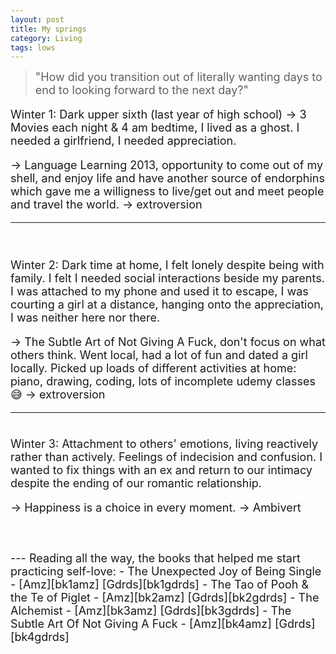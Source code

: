 ```yaml
---
layout: post
title: My springs
category: Living
tags: lows
---
```


> <font size="4"> "How did you transition out of literally wanting days to end to looking forward to the next day?"

Winter 1: Dark upper sixth (last year of high school) -> 3 Movies each night & 4 am bedtime, I lived as a ghost. I needed a girlfriend, I needed appreciation.

-> Language Learning 2013, opportunity to come out of my shell, and enjoy life and have another source of endorphins which gave me a willigness to live/get out and meet people and travel the world. -> extroversion

---
<br>

Winter 2: Dark time at home, I felt lonely despite being with family. I felt I needed social interactions beside my parents. I was attached to my phone and used it to escape, I was courting a girl at a distance, hanging onto the appreciation, I was neither here nor there.

-> The Subtle Art of Not Giving A Fuck, don't focus on what others think. Went local, had a lot of fun and dated a girl locally. Picked up loads of different activities at home: piano, drawing, coding, lots of incomplete udemy classes 😅 -> extroversion

---
<br>
Winter 3: Attachment to others' emotions, living reactively rather than actively. Feelings of indecision and confusion. I wanted to fix things with an ex and return to our intimacy despite the ending of our romantic relationship.

-> Happiness is a choice in every moment. -> Ambivert

<br>
<br>
---
Reading all the way, the books that helped me start practicing self-love:
- The Unexpected Joy of Being Single - <!--Blg--> [Amz][bk1amz] [Gdrds][bk1gdrds]
- The Tao of Pooh & the Te of Piglet - <!--Blg--> [Amz][bk2amz] [Gdrds][bk2gdrds]
- The Alchemist - <!--Blg--> [Amz][bk3amz] [Gdrds][bk3gdrds]
- The Subtle Art Of Not Giving A Fuck - <!--Blg--> [Amz][bk4amz] [Gdrds][bk4gdrds]

<!--bk1-->
[bk1amz]: https://amzn.to/3s2ZnaU "Amazon Affiliate Link"
[bk1gdrds]: https://www.goodreads.com/book/show/39831201-the-unexpected-joy-of-being-single "Goodreads link"

<!--bk2-->
[bk2amz]: https://amzn.to/3cTkAxk "Amazon Affiliate Link"
[bk2gdrds]: https://www.goodreads.com/book/show/29554877-the-tao-of-pooh-and-the-te-of-piglet "Goodreads link"

<!--bk3-->
[bk3amz]: https://amzn.to/3s4xVti "Amazon Affiliate Link"
[bk3gdrds]: https://www.goodreads.com/book/show/18144590-the-alchemist "Goodreads link"
<!--bk4-->
[bk4amz]: https://amzn.to/3tE9mUe "Amazon Affiliate Link"
[bk4gdrds]: https://www.goodreads.com/book/show/39288400-the-subtle-art-of-not-giving-a-f-uck "Goodreads link"
